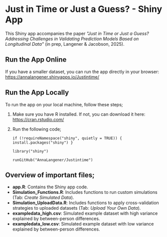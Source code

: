 # Just in Time or Just a Guess? - Shiny App

This Shiny app accompanies the paper *"Just in Time or Just a Guess? Addressing Challenges in Validating Prediction Models Based on Longitudinal Data"* (in prep, Langener & Jacobson, 2025).

## Run the App Online

If you have a smaller dataset, you can run the app directly in your browser:\
<https://annalangener.shinyapps.io/Justintime/>

## Run the App Locally

To run the app on your local machine, follow these steps;

1.  Make sure you have R installed. If not, you can download it here: <https://cran.rstudio.com/>

2.  Run the following code;

    `if (!requireNamespace("shiny", quietly = TRUE)) {
      install.packages("shiny")
    }`

    `library("shiny")`

    `runGitHub("AnnaLangener/Justintime")`

## Overview of important files;

-   **app.R**: Contains the Shiny app code.
-   **Simulation_Functions.R**: Includes functions to run custom simulations (Tab: *Create Simulated Data*).
-   **Simulation_UploadData.R**: Includes functions to apply cross-validation strategies to uploaded datasets (Tab: *Upload Your Own Data*).
-   **exampledata_high.csv**: Simulated example dataset with high variance explained by between-person differences.
-   **exampledata_low.csv**: Simulated example dataset with low variance explained by between-person differences.
